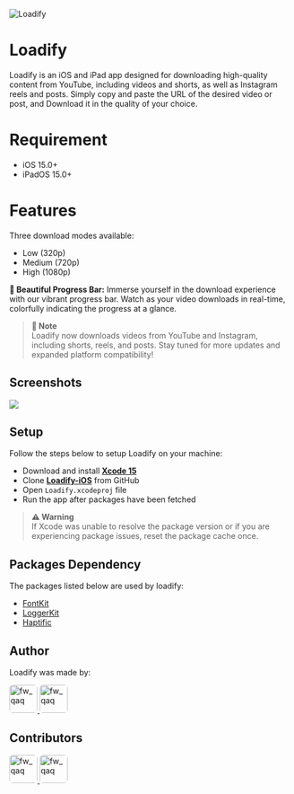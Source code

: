 ![Loadify](https://images.madrasvalley.com/loadify-cover.png)

# Loadify

Loadify is an iOS and iPad app designed for downloading high-quality content from YouTube, including videos and shorts, as well as Instagram reels and posts. Simply copy and paste the URL of the desired video or post, and Download it in the quality of your choice.

# Requirement

- iOS 15.0+
- iPadOS 15.0+

# Features

Three download modes available:

- Low (320p)
- Medium (720p)
- High (1080p)

**🌈 Beautiful Progress Bar:** Immerse yourself in the download experience with our vibrant progress bar. Watch as your video downloads in real-time, colorfully indicating the progress at a glance.

> **📘 Note**\
> Loadify now downloads videos from YouTube and Instagram, including shorts, reels, and posts. Stay tuned for more updates and expanded platform compatibility!

## Screenshots

<div style="flex-direction: row"> 
    <img src="https://images.madrasvalley.com/loadify-bg.png"> 
</div>

## Setup

Follow the steps below to setup Loadify on your machine:

- Download and install [**Xcode 15**](https://apps.apple.com/in/app/xcode/id497799835?mt=12)
- Clone [**Loadify-iOS**](https://github.com/VishwaiOSDev/Loadify-iOS) from GitHub
- Open `Loadify.xcodeproj` file
- Run the app after packages have been fetched

> **⚠️ Warning**\
> If Xcode was unable to resolve the package version or if you are experiencing package issues, reset the package cache once.

## Packages Dependency

The packages listed below are used by loadify:

- [FontKit](https://github.com/VishwaiOSDev/FontKit)
- [LoggerKit](https://github.com/VishwaiOSDev/LoggerKit)
- [Haptific](https://github.com/Vignesh-Thangamariappan/Haptific)

## Author

Loadify was made by:

<a href="https://github.com/VishwaiOSDev" title="VishwaiOSDev">
  <img src="https://avatars.githubusercontent.com/u/71421776?v=4" style="border-radius: 12%;" width="50;" alt="fw_qaq"/>
</a>
<a href="#" title="Priyanga Rani">
  <img src="https://avatars.githubusercontent.com/u/75720806?v=4" style="border-radius: 12%;" width="50;" alt="fw_qaq"/>
</a>

## Contributors

<a href="https://github.com/jimjimrao" title="Jimmy Rao">
  <img src="https://avatars.githubusercontent.com/u/32654532?v=4" style="border-radius: 12%;" width="50;" alt="fw_qaq"/>
</a>
<a href="https://github.com/PinkeshGjr" title="Pinkesh Gajera">
  <img src="https://avatars.githubusercontent.com/u/16368009?v=4" style="border-radius: 12%;" width="50;" alt="fw_qaq"/>
</a>
